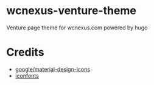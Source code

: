 # wcnexus-venture-theme
Venture page theme for wcnexus.com powered by hugo

# Credits
- [google/material-design-icons](https://github.com/google/material-design-icons/)
- [iconfonts](http://www.iconfont.cn)
